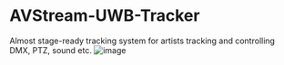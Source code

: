 # AVStream-UWB-Tracker
Almost stage-ready tracking system for artists tracking and controlling DMX, PTZ, sound etc.
![image](https://github.com/user-attachments/assets/9bab0afb-6995-4125-abd7-b03cafa6ab85)
